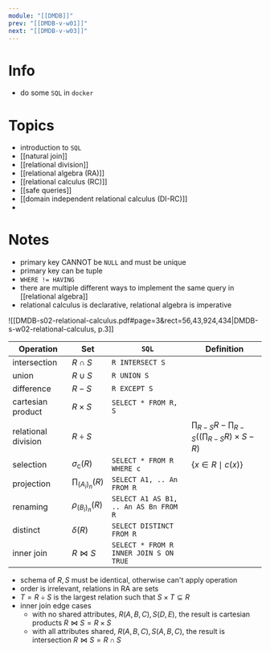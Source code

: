 ```yaml
---
module: "[[DMDB]]"
prev: "[[DMDB-v-w01]]"
next: "[[DMDB-v-w03]]"
---
```


# Info
- do some `SQL` in `docker`

# Topics
- introduction to `SQL`
- [[natural join]]
- [[relational division]]
- [[relational algebra (RA)]]
- [[relational calculus (RC)]]
- [[safe queries]]
- [[domain independent relational calculus (DI-RC)]]
- 

# Notes
- primary key CANNOT be `NULL` and must be unique
- primary key can be tuple
- `WHERE != HAVING`
- there are multiple different ways to implement the same query in [[relational algebra]]
- relational calculus is declarative, relational algebra is imperative


![[DMDB-s02-relational-calculus.pdf#page=3&rect=56,43,924,434|DMDB-s-w02-relational-calculus, p.3]]


| Operation           | $\mathsf{Set}$             | `SQL`                                  | Definition                                                                              |
| ------------------- | -------------------------- | -------------------------------------- | --------------------------------------------------------------------------------------- |
| intersection        | $R \cap S$                 | `R INTERSECT S`                        |                                                                                         |
| union               | $R \cup S$                 | `R UNION S`                            |                                                                                         |
| difference          | $R - S$                    | `R EXCEPT S`                           |                                                                                         |
| cartesian product   | $R \times S$               | `SELECT * FROM R, S`                   |                                                                                         |
| relational division | $R \div S$                 |                                        | $\prod_{R - S}R - \prod_{R -S} \left( \left( \prod_{R-S} R\right) \times S - R \right)$ |
| selection           | $\sigma_{\mathrm{c}} (R)$  | `SELECT * FROM R WHERE c`              | $\{ x \in R \mid c(x) \}$                                                               |
| projection          | $\prod_{ (A_{i})_{n}} (R)$ | `SELECT A1, .. An FROM R`              |                                                                                         |
| renaming            | $\rho_{(B_{i})_{n}} (R)$   | `SELECT A1 AS B1, .. An AS Bn FROM R`  |                                                                                         |
| distinct            | $\delta(R)$                | `SELECT DISTINCT FROM R`               |                                                                                         |
| inner join          | $R \bowtie S$              | `SELECT * FROM R INNER JOIN S ON TRUE` |                                                                                         |
- schema of $R, S$ must be identical, otherwise can't apply operation
- order is irrelevant, relations in RA are sets
- $T =R \div S$ is the largest relation such that $S \times T \subseteq R$
- inner join edge cases
	- with no shared attributes, $R(A, B, C), S(D, E)$, the result is cartesian products $R \bowtie S = R \times S$
	- with all attributes shared, $R(A,B,C), S(A,B,C)$, the result is intersection $R \bowtie S = R \cap S$
